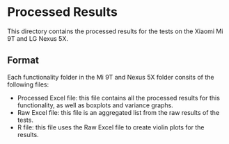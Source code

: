 # Processed Results
This directory contains the processed results for the tests on the Xiaomi Mi 9T and LG Nexus 5X.

## Format
Each functionality folder in the Mi 9T and Nexus 5X folder consits of the following files:
* Processed Excel file: this file contains all the processed results for this functionality, as well as boxplots and variance graphs.
* Raw Excel file: this file is an aggregated list from the raw results of the tests. 
* R file: this file uses the Raw Excel file to create violin plots for the results.
